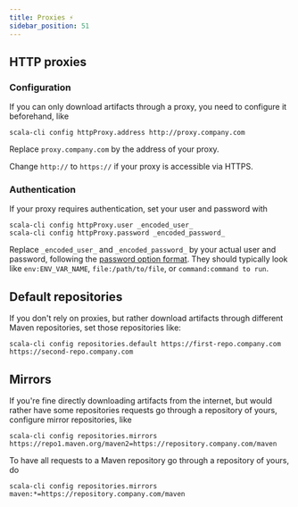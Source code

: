 ```yaml
---
title: Proxies ⚡️
sidebar_position: 51
---
```


## HTTP proxies

### Configuration

If you can only download artifacts through a proxy, you need to configure it beforehand, like
```text
scala-cli config httpProxy.address http://proxy.company.com
```

Replace `proxy.company.com` by the address of your proxy.

Change `http://` to `https://` if your proxy is accessible via HTTPS.

### Authentication

If your proxy requires authentication, set your user and password with
```text
scala-cli config httpProxy.user _encoded_user_
scala-cli config httpProxy.password _encoded_password_
```

Replace `_encoded_user_` and `_encoded_password_` by your actual user and password, following
the [password option format](/docs/reference/password-options.md). They should typically look like
`env:ENV_VAR_NAME`, `file:/path/to/file`, or `command:command to run`.

## Default repositories

If you don't rely on proxies, but rather download artifacts through different Maven repositories,
set those repositories like:
```text
scala-cli config repositories.default https://first-repo.company.com https://second-repo.company.com
```

## Mirrors

If you're fine directly downloading artifacts from the internet, but would rather have some
repositories requests go through a repository of yours, configure mirror repositories, like
```text
scala-cli config repositories.mirrors https://repo1.maven.org/maven2=https://repository.company.com/maven
```

To have all requests to a Maven repository go through a repository of yours, do
```text
scala-cli config repositories.mirrors maven:*=https://repository.company.com/maven
```
